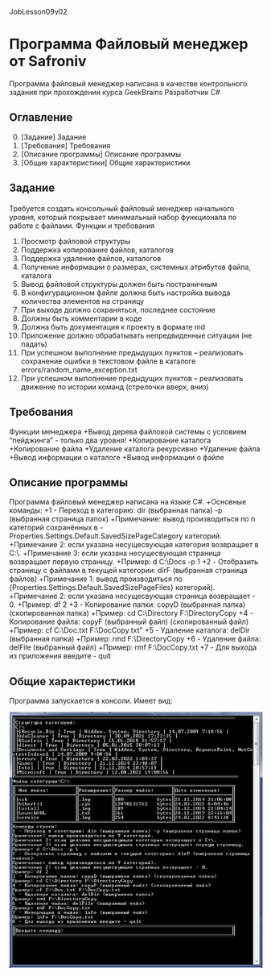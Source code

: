 JobLesson09v02
# Программа Файловый менеджер от Safroniv
Программа файловый менеджер написана в качестве контрольного задания при прохождении курса GeekBrains Разработчик C# 

## Оглавление
0. [Задание] Задание
1. [Требования] Требования
2. [Описание программы] Описание программы
3. [Общие характеристики] Общие характеристики

## Задание
####
Требуется создать консольный файловый менеджер начального уровня, который
покрывает минимальный набор функционала по работе с файлами.
Функции и требования
1. Просмотр файловой структуры
2. Поддержка копирование файлов, каталогов
3. Поддержка удаление файлов, каталогов
4. Получение информации о размерах, системных атрибутов файла, каталога
5. Вывод файловой структуры должен быть постраничным
6. В конфигурационном файле должна быть настройка вывода количества
элементов на страницу
7. При выходе должно сохраняться, последнее состояние
8. Должны быть комментарии в коде
9. Должна быть документация к проекту в формате md
10. Приложение должно обрабатывать непредвиденные ситуации (не падать)
11. При успешном выполнение предыдущих пунктов – реализовать сохранение ошибки
в текстовом файле в каталоге errors/random_name_exception.txt
12. При успешном выполнение предыдущих пунктов – реализовать движение по
истории команд (стрелочки вверх, вниз)

## Требования

Функции менеджера
+Вывод дерева файловой системы с условием “пейджинга” - только два уровня!
+Копирование каталога
+Копирование файла
+Удаление каталога рекурсивно
+Удаление файла
+Вывод информации о каталоге
+Вывод информации о файле


## Описание программы

Программа файловый менеджер написана на языке C#.
+Основные команды:
+1 - Переход в категорию: dir (выбранная папка) -p (выбранная страница папок)
+Примечание: вывод производиться по n категорий сохранённых в - Properties.Settings.Default.SavedSizePageCategory категорий.
+Примечание 2: если указана несущесвующая категория возвращает в C:\\.
+Примечание 3: если указана несущесвующая страница возвращает первую страницу.
+Пример: d C:\\Docs -p 1
+2 - Отобразить страницу с файлами в текущей категории: dirF (выбранная страница файлов)
+Примечание 1: вывод производиться по {Properties.Settings.Default.SavedSizePageFiles} категорий).
+Примечание 2: если указана несущесвующая страница возвращает - 0.
+Пример: df 2
+3 - Копирование папки: copyD (выбранная папка) (скопированная папка)
+Пример: cd C:\\Directory F:\\DirectoryCopy
+4 - Копирование файла: copyF (выбранный файл) (скопированный файл)
+Пример: cf C:\\Doc.txt F:\\DocCopy.txt"
+5 - Удаление каталога: delDir (выбранная папка)
+Пример: rmd F:\\DirectoryCopy
+6 - Удаление файла: delFile (выбранный файл)
+Пример: rmf F:\\DocCopy.txt
+7 - Для выхода из приложения введите - quit



## Общие характеристики
Программа запускается в консоли.
Имеет вид:

![Тут текст](https://github.com/Safroniv/JobLesson09v02/blob/JobLesson09Part01v02/JobLesson09Part01v02/scr/proInWork.png )



